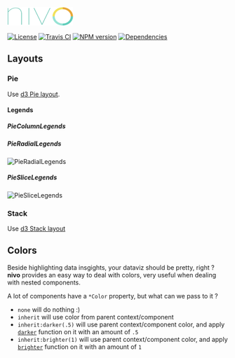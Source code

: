 <img alt="nivo" src="https://raw.githubusercontent.com/plouc/nivo/master/nivo.png" width="150" height="42" />

[![License][license-image]][license-url]
[![Travis CI][travis-image]][travis-url]
[![NPM version][npm-image]][npm-url]
[![Dependencies][gemnasium-image]][gemnasium-url]

## Layouts

### Pie

Use [d3 Pie layout](https://github.com/mbostock/d3/wiki/Pie-Layout).

#### Legends

##### PieColumnLegends

##### PieRadialLegends

<img alt="PieRadialLegends" src="https://raw.githubusercontent.com/plouc/nivo/master/doc/nivo-pie-legend-radial.png" width="80" height="80" />

##### PieSliceLegends

<img alt="PieSliceLegends" src="https://raw.githubusercontent.com/plouc/nivo/master/doc/nivo-pie-legend-slice" width="80" height="80" />

### Stack

Use [d3 Stack layout](https://github.com/mbostock/d3/wiki/Stack-Layout)

## Colors

Beside highlighting data insgights, your dataviz should be pretty, right ?
**nivo** provides an easy way to deal with colors, very useful when dealing with nested components.

A lot of components have a `*Color` property, but what can we pass to it ?

- `none` will do nothing :)
- `inherit` will use color from parent context/component
- `inherit:darker(.5)` will use parent context/component color, and apply [`darker`](https://github.com/mbostock/d3/wiki/Colors#rgb_darker) function on it with an amount of `.5`
- `inherit:brighter(1)` will use parent context/component color, and apply [`brighter`](https://github.com/mbostock/d3/wiki/Colors#rgb_brighter) function on it with an amount of `1`

[license-image]: https://img.shields.io/github/license/plouc/nivo.svg?style=flat-square
[license-url]: https://github.com/plouc/nivo/blob/master/LICENSE.md
[npm-image]: https://img.shields.io/npm/v/nivo.svg?style=flat-square
[npm-url]: https://www.npmjs.com/package/nivo
[travis-image]: https://img.shields.io/travis/plouc/nivo.svg?style=flat-square
[travis-url]: https://travis-ci.org/plouc/nivo
[gemnasium-image]: https://img.shields.io/gemnasium/plouc/nivo.svg?style=flat-square
[gemnasium-url]: https://gemnasium.com/plouc/nivo

